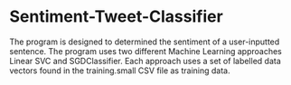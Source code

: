 # Sentiment-Tweet-Classifier
 The program is designed to determined the sentiment of a user-inputted sentence.
 The program uses two different Machine Learning approaches Linear SVC and SGDClassifier.
 Each approach uses a set of labelled data vectors found in the training.small CSV file as training data.
